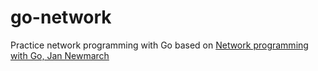 # go-network
Practice network programming with Go based on [Network programming with Go, Jan Newmarch](http://jan.newmarch.name/go/)
